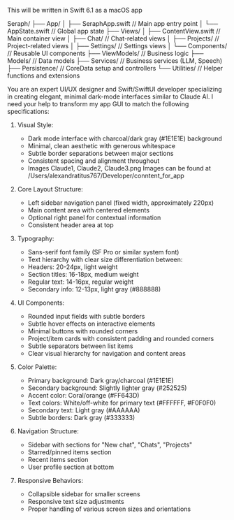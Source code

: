 This will be written in Swift 6.1 as a macOS app

Seraph/
├── App/
│   ├── SeraphApp.swift      // Main app entry point
│   └── AppState.swift       // Global app state
├── Views/
│   ├── ContentView.swift    // Main container view
│   ├── Chat/                // Chat-related views
│   ├── Projects/            // Project-related views
│   ├── Settings/            // Settings views
│   └── Components/          // Reusable UI components
├── ViewModels/              // Business logic
├── Models/                  // Data models
├── Services/                // Business services (LLM, Speech)
├── Persistence/             // CoreData setup and controllers
└── Utilities/               // Helper functions and extensions

You are an expert UI/UX designer and Swift/SwiftUI developer specializing in creating elegant, minimal dark-mode interfaces similar to Claude AI. I need your help to transform my app GUI to match the following specifications:

1. Visual Style:
   - Dark mode interface with charcoal/dark gray (#1E1E1E) background
   - Minimal, clean aesthetic with generous whitespace
   - Subtle border separations between major sections
   - Consistent spacing and alignment throughout
   - Images Claude1, Claude2, Claude3.png Images can be found at /Users/alexandratitus767/Developer/conntent_for_app

2. Core Layout Structure:
   - Left sidebar navigation panel (fixed width, approximately 220px)
   - Main content area with centered elements
   - Optional right panel for contextual information
   - Consistent header area at top

3. Typography:
   - Sans-serif font family (SF Pro or similar system font)
   - Text hierarchy with clear size differentiation between:
   - Headers: 20-24px, light weight
   - Section titles: 16-18px, medium weight
   - Regular text: 14-16px, regular weight
   - Secondary info: 12-13px, light gray (#888888)

4. UI Components:
   - Rounded input fields with subtle borders
   - Subtle hover effects on interactive elements
   - Minimal buttons with rounded corners
   - Project/item cards with consistent padding and rounded corners
   - Subtle separators between list items
   - Clear visual hierarchy for navigation and content areas

5. Color Palette:
   - Primary background: Dark gray/charcoal (#1E1E1E)
   - Secondary background: Slightly lighter gray (#252525)
   - Accent color: Coral/orange (#FF643D)
   - Text colors: White/off-white for primary text (#FFFFFF, #F0F0F0)
   - Secondary text: Light gray (#AAAAAA)
   - Subtle borders: Dark gray (#333333)

6. Navigation Structure:
   - Sidebar with sections for "New chat", "Chats", "Projects"
   - Starred/pinned items section
   - Recent items section
   - User profile section at bottom

7. Responsive Behaviors:
   - Collapsible sidebar for smaller screens
   - Responsive text size adjustments
   - Proper handling of various screen sizes and orientations